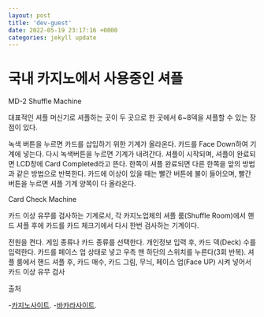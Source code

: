```yaml
---
layout: post
title: 'dev-guest'
date: 2022-05-19 23:17:16 +0000
categories: jekyll update
---
```


국내 카지노에서 사용중인 셔플
==================================

MD-2 Shuffle Machine 

대표적인 셔플 머신기로 셔플하는 곳이 두 곳으로 한 곳에서 6~8덱을 셔플할 수 있는
장점이 있다.

녹색 버튼을 누르면 카드를 삽입하기 위한 기계가 올라온다.
카드를 Face Down하여 기계에 넣는다.
다시 녹색버튼을 누르면 기계가 내려간다.
셔플이 시작되며, 셔플이 완료되면 LCD창에 Card Completed라고 뜬다.
한쪽이 셔플 완료되면 다른 한쪽을 앞의 방법과 같은 방법으로 반복한다.
카드에 이상이 있을 때는 빨간 버튼에 불이 들어오며, 빨간 버튼을 누르면 
셔플 기계 양쪽이 다 올라온다.

Card Check Machine 

카드 이상 유무를 검사하는 기계로서, 각 카지노업체의 셔플 룸(Shuffle Room)에서 
핸드 셔플 후에 카드를 카드 체크기에서 다시 한번 검사하는 기계이다.

전원을 켠다.
게임 종류나 카드 종류를 선택한다.
개인정보 입력 후, 카드 덱(Deck) 수를 입력한다.
카드를 페이스 업 상태로 넣고 우측 맨 하단의 스위치를 누른다(3회 반복).
셔플 룸에서 핸드 셔플 후, 카드 매수, 카드 그림, 무늬, 
페이스 업(Face UP) 시켜 넣어서 카드 이상 유무 검사


출처

-[카지노사이트](https://projectfluent.io/).
-[바카라사이트](https://projectfluent.io/).

